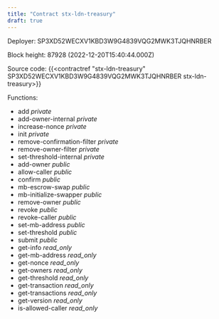 ```yaml
---
title: "Contract stx-ldn-treasury"
draft: true
---
```

Deployer: SP3XD52WECXV1KBD3W9G4839VQG2MWK3TJQHNRBER


 



Block height: 87928 (2022-12-20T15:40:44.000Z)

Source code: {{<contractref "stx-ldn-treasury" SP3XD52WECXV1KBD3W9G4839VQG2MWK3TJQHNRBER stx-ldn-treasury>}}

Functions:

* add _private_
* add-owner-internal _private_
* increase-nonce _private_
* init _private_
* remove-confirmation-filter _private_
* remove-owner-filter _private_
* set-threshold-internal _private_
* add-owner _public_
* allow-caller _public_
* confirm _public_
* mb-escrow-swap _public_
* mb-initialize-swapper _public_
* remove-owner _public_
* revoke _public_
* revoke-caller _public_
* set-mb-address _public_
* set-threshold _public_
* submit _public_
* get-info _read_only_
* get-mb-address _read_only_
* get-nonce _read_only_
* get-owners _read_only_
* get-threshold _read_only_
* get-transaction _read_only_
* get-transactions _read_only_
* get-version _read_only_
* is-allowed-caller _read_only_
